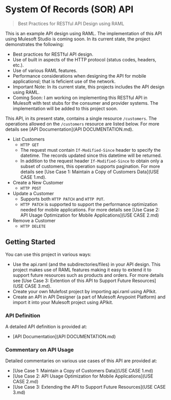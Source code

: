 ﻿# System Of Records (SOR) API
> Best Practices for RESTful API Design using RAML

This is an example API design using RAML. The implementation of this API using Mulesoft Studio is coming soon. In its current state, the project demonstrates the following:

- Best practices for RESTful API design.
- Use of built in aspects of the HTTP protocol (status codes, headers, etc.).
- Use of various RAML features.
- Performance considerations when designing the API for mobile applicationsl; that is feficient use of the network.
- Important Note: In its current state, this projects includes the API design using RAML.
- Coming Soon: I am working on implementing this RESTful API in Mulesoft with test stubs for the consumer and provider systems. The implementation will be added to this project soon.

This API, in its present state, contains a single resource `/customers`. The operations allowed on the `/customers` resource are listed below.  For more details see [API Documentation](API DOCUMENTATION.md).

- List Customers
  - `HTTP GET`
  - The request must contain `If-Modified-Since` header to specify the datetime. The records updated since this datetime will be returned.
  - In addition to the request header `If-Modified-Since` to obtain only a subset of customers, this operation supports pagination. For more details see [Use Case 1: Maintain a Copy of Customers Data](USE CASE 1.md).
- Create a New Customer
  - `HTTP POST`
- Update a Customer
  - Supports both `HTTP PATCH` and `HTTP PUT`.
  - `HTTP PATCH` is supported to support the performance optimization needed for mobile applications. For more details see [Use Case 2: API Usage Optimization for Mobile Applications](USE CASE 2.md)
- Remove a Customer
  - `HTTP DELETE`

## Getting Started

You can use this project in various ways:

- Use the api.raml (and the subdirectories/files) in your API design. This project makes use of RAML features making it easy to extend it to support future resources such as products and orders. For more details see [Use Case 3: Extention of this API to Support Future Resources](USE CASE 3.md).
- Create your own Mulefost project by importing api.raml using APIkit.
- Create an API in API Designer (a part of Mulesoft Anypoint Platform) and import it into your Mulesoft project using APIkit.

### API Definition

A detailed API definition is provided at:

- [API Documentation](API DOCUMENTATION.md)

### Commentary on API Usage

Detailed commentaries on various use cases of this API are provided at:

- [Use Case 1: Maintain a Copy of Customers Data](USE CASE 1.md)
- [Use Case 2: API Usage Optimization for Mobile Applications](USE CASE 2.md)
- [Use Case 3: Extending the API to Support Future Resources](USE CASE 3.md)
